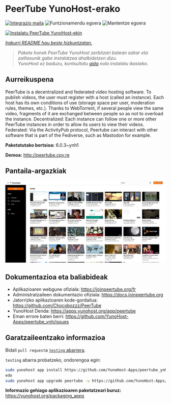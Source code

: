 <!--
Ohart ongi: README hau automatikoki sortu da <https://github.com/YunoHost/apps/tree/master/tools/readme_generator>ri esker
EZ editatu eskuz.
-->

# PeerTube YunoHost-erako

[![Integrazio maila](https://dash.yunohost.org/integration/peertube.svg)](https://dash.yunohost.org/appci/app/peertube) ![Funtzionamendu egoera](https://ci-apps.yunohost.org/ci/badges/peertube.status.svg) ![Mantentze egoera](https://ci-apps.yunohost.org/ci/badges/peertube.maintain.svg)

[![Instalatu PeerTube YunoHost-ekin](https://install-app.yunohost.org/install-with-yunohost.svg)](https://install-app.yunohost.org/?app=peertube)

*[Irakurri README hau beste hizkuntzatan.](./ALL_README.md)*

> *Pakete honek PeerTube YunoHost zerbitzari batean azkar eta zailtasunik gabe instalatzea ahalbidetzen dizu.*  
> *YunoHost ez baduzu, kontsultatu [gida](https://yunohost.org/install) nola instalatu ikasteko.*

## Aurreikuspena

PeerTube is a decentralized and federated video hosting software. To publish videos, the user must register with a host (called an instance). Each host has its own conditions of use (storage space per user, moderation rules, themes, etc.). Thanks to WebTorrent, if several people view the same video, fragments of it are exchanged between people so as not to overload the instance. Decentralized: Each instance can follow one or more other PeerTube instances in order to allow its users to view their videos. Federated: Via the ActivityPub protocol, Peertube can interact with other software that is part of the Fediverse, such as Mastodon for example.


**Paketatutako bertsioa:** 6.0.3~ynh1

**Demoa:** <http://peertube.cpy.re>

## Pantaila-argazkiak

![PeerTube(r)en pantaila-argazkia](./doc/screenshots/screenshot1.jpg)

## Dokumentazioa eta baliabideak

- Aplikazioaren webgune ofiziala: <https://joinpeertube.org/fr>
- Administratzaileen dokumentazio ofiziala: <https://docs.joinpeertube.org>
- Jatorrizko aplikazioaren kode-gordailua: <https://github.com/Chocobozzz/PeerTube>
- YunoHost Denda: <https://apps.yunohost.org/app/peertube>
- Eman errore baten berri: <https://github.com/YunoHost-Apps/peertube_ynh/issues>

## Garatzaileentzako informazioa

Bidali `pull request`a [`testing` abarrera](https://github.com/YunoHost-Apps/peertube_ynh/tree/testing).

`testing` abarra probatzeko, ondorengoa egin:

```bash
sudo yunohost app install https://github.com/YunoHost-Apps/peertube_ynh/tree/testing --debug
edo
sudo yunohost app upgrade peertube -u https://github.com/YunoHost-Apps/peertube_ynh/tree/testing --debug
```

**Informazio gehiago aplikazioaren paketatzeari buruz:** <https://yunohost.org/packaging_apps>
